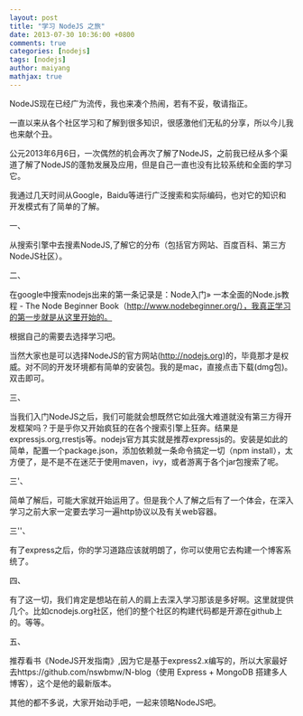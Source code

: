 ```yaml
---
layout: post
title: "学习 NodeJS 之旅"
date: 2013-07-30 10:36:00 +0800
comments: true
categories: [nodejs]
tags: [nodejs]
author: maiyang
mathjax: true
---
```


NodeJS现在已经广为流传，我也来凑个热闹，若有不妥，敬请指正。

一直以来从各个社区学习和了解到很多知识，很感激他们无私的分享，所以今儿我也来献个丑。

公元2013年6月6日，一次偶然的机会再次了解了NodeJS，之前我已经从多个渠道了解了NodeJS的蓬勃发展及应用，但是自己一直也没有比较系统和全面的学习它。

我通过几天时间从Google，Baidu等进行广泛搜索和实际编码，也对它的知识和开发模式有了简单的了解。

一、

从搜索引擎中去搜素NodeJS,了解它的分布（包括官方网站、百度百科、第三方NodeJS社区）。

二、
<!--more-->
在google中搜索nodejs出来的第一条记录是：Node入门» 一本全面的Node.js教程 - The Node Beginner Book（http://www.nodebeginner.org/），我真正学习的第一步就是从这里开始的。

根据自己的需要去选择学习吧。

当然大家也是可以选择NodeJS的官方网站(http://nodejs.org)的，毕竟那才是权威。对不同的开发环境都有简单的安装包。我的是mac，直接点击下载(dmg包)。双击即可。

三、

当我们入门NodeJS之后，我们可能就会想既然它如此强大难道就没有第三方得开发框架吗？于是乎你又开始疯狂的在各个搜索引擎上狂奔。结果是expressjs.org,rrestjs等。nodejs官方其实就是推荐expressjs的。安装是如此的简单，配置一个package.json，添加依赖就一条命令搞定一切（npm install），太方便了，是不是不在迷茫于使用maven，ivy，或者游离于各个jar包搜索了呢。

三'、

简单了解后，可能大家就开始运用了。但是我个人了解之后有了一个体会，在深入学习之前大家一定要去学习一遍http协议以及有关web容器。

三''、

有了express之后，你的学习道路应该就明朗了，你可以使用它去构建一个博客系统了。

四、

有了这一切，我们肯定是想站在前人的肩上去深入学习那该是多好啊。这里就提供几个。比如cnodejs.org社区，他们的整个社区的构建代码都是开源在github上的。等等。

五、

推荐看书《NodeJS开发指南》,因为它是基于express2.x编写的，所以大家最好去https://github.com/nswbmw/N-blog（使用 Express + MongoDB 搭建多人博客），这个是他的最新版本。

其他的都不多说，大家开始动手吧，一起来领略NodeJS吧。